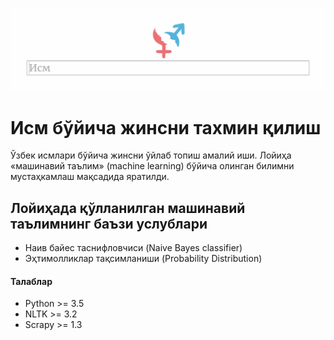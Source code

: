 ![image](screenshot.jpg)

# Исм бўйича жинсни тахмин қилиш
Ўзбек исмлари бўйича жинсни ўйлаб топиш амалий иши. Лойиҳа «машинавий таълим» (machine learning) бўйича олинган билимни мустаҳкамлаш мақсадида яратилди.

## Лойиҳада қўлланилган машинавий таълимнинг баъзи услублари
* Наив байес таснифловчиси (Naive Bayes classifier)
* Эҳтимолликлар тақсимланиши (Probability Distribution)

#### Талаблар
* Python >= 3.5
* NLTK >= 3.2
* Scrapy >= 1.3
